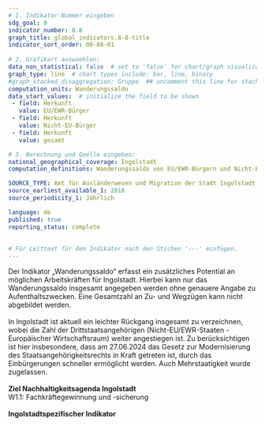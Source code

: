 ```yaml
---
# 1. Indikator-Nummer eingeben 
sdg_goal: 8 
indicator_number: 8.8
graph_title: global_indicators.8-8-title
indicator_sort_order: 08-08-01
 
# 2. Grafikart auswaehlen: 
data_non_statistical: false  # set to 'false' for chart/graph visualization 
graph_type: line  # chart types include: bar, line, binary 
#graph_stacked_disaggregation: Gruppe  ## uncomment this line for stacked bars. eplace 'Geschlecht' with the field of aggregation. 
computation_units: Wanderungssaldo
data_start_values:  # initialize the field to be shown  
 - field: Herkunft 
   value: EU/EWR-Bürger
 - field: Herkunft 
   value: Nicht-EU-Bürger
 - field: Herkunft
   value: gesamt 

# 3. Berechnung und Quelle eingeben: 
national_geographical_coverage: Ingolstadt 
computation_definitions: Wanderungssaldo von EU/EWR-Bürgern und Nicht-EU-Bürgern

SOURCE_TYPE: Amt für Ausländerwesen und Migration der Stadt Ingolstadt  # data source  
source_earliest_available_1: 2018
source_periodicity_1: Jährlich

language: de   
published: true 
reporting_status: complete
 
 
# Für Leittext für den Indikator nach den Stichen '---' einfügen. 
---
```

Der Indikator „Wanderungssaldo“ erfasst ein zusätzliches Potential an möglichen Arbeitskräften für Ingolstadt. Hierbei kann nur das Wanderungssaldo insgesamt angegeben werden ohne genauere Angabe zu Aufenthaltszwecken. 
Eine Gesamtzahl an Zu- und Wegzügen kann nicht abgebildet werden.<br> 
<br>
In Ingolstadt ist aktuell ein leichter Rückgang insgesamt zu verzeichnen, wobei die Zahl der Drittstaatsangehörigen (Nicht-EU/EWR-Staaten - Europäischer Wirtschaftsraum) weiter angestiegen ist. Zu berücksichtigen ist hier insbesondere, dass am 27.06.2024 das Gesetz zur Modernisierung des Staatsangehörigkeitsrechts in Kraft getreten ist, durch das Einbürgerungen schneller ermöglicht werden. Auch Mehrstaatigkeit wurde zugelassen.<br>
<br>
<b>Ziel Nachhaltigkeitsagenda Ingolstadt</b><br>
W1.1: Fachkräftegewinnung und -sicherung <br>
<br>
<b>Ingolstadtspezifischer Indikator</b>
